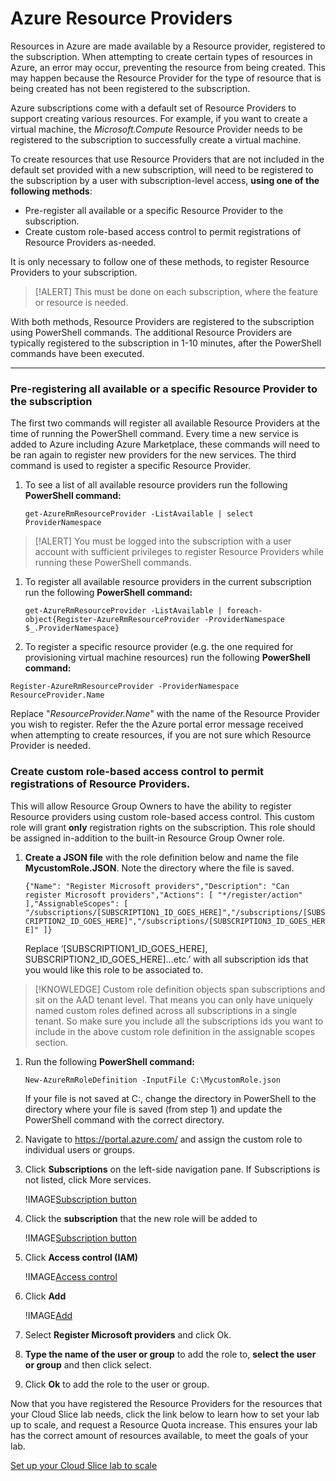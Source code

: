# Azure Resource Providers      

Resources in Azure are made available by a Resource provider, registered to the subscription. When attempting to create certain types of resources in Azure, an error may occur, preventing the resource from being created. This may happen because the Resource Provider for the type of resource that is being created has not been registered to the subscription. 

Azure subscriptions come with a default set of Resource Providers to support creating various resources. For example, if you want to create a virtual machine, the *Microsoft.Compute* Resource Provider needs to be registered to the subscription to successfully create a virtual machine. 

To create resources that use Resource Providers that are not included in the default set provided with a new subscription, will need to be registered to the subscription by a user with subscription-level access, **using one of the following methods**:

- Pre-register all available or a specific Resource Provider to the subscription.
- Create custom role-based access control to permit registrations of Resource Providers as-needed.

It is only necessary to follow one of these methods, to register Resource Providers to your subscription.

> [!ALERT] This must be done on each subscription, where the feature or resource is needed. 

With both methods, Resource Providers are registered to the subscription using  PowerShell commands. The additional Resource Providers are typically registered to the subscription in 1-10 minutes, after the PowerShell commands have been executed.

---
### Pre-registering all available or a specific Resource Provider to the subscription 

The first two commands will register all available Resource Providers at the time of running the PowerShell command. Every time a new service is added to Azure including Azure Marketplace, these commands will need to be ran again to register new providers for the new services. The third command is used to register a specific Resource Provider. 

1. To see a list of all available resource providers run the following **PowerShell command:** 

   `get-AzureRmResourceProvider -ListAvailable | select ProviderNamespace`

> [!ALERT] You must be logged into the subscription with a user account with sufficient privileges to register Resource Providers while running these PowerShell commands.

1. To register all available resource providers in the current subscription run the following **PowerShell command:**

   `get-AzureRmResourceProvider -ListAvailable | foreach-object{Register-AzureRmResourceProvider -ProviderNamespace $_.ProviderNamespace}`

1. To register a specific resource provider (e.g. the one required for provisioning virtual machine resources) run the following **PowerShell command:**

`Register-AzureRmResourceProvider -ProviderNamespace ResourceProvider.Name`

Replace "*ResourceProvider.Name*" with the name of the Resource Provider you wish to register. Refer the the Azure portal error message received when attempting to create resources, if you are not sure which Resource Provider is needed.

### Create custom role-based access control to permit registrations of  Resource Providers.

This will allow Resource Group Owners to have the ability to register Resource providers using custom role-based access control. This custom role will grant **only** registration rights on the subscription. This role should be assigned in-addition to the built-in Resource Group Owner role.

1. **Create a JSON file** with the role definition below and name the file **MycustomRole.JSON**. Note the directory where the file is saved. 

   `{"Name": "Register Microsoft providers","Description": "Can register Microsoft providers","Actions": [ "*/register/action" ],"AssignableScopes": [ "/subscriptions/[SUBSCRIPTION1_ID_GOES_HERE]","/subscriptions/[SUBSCRIPTION2_ID_GOES_HERE]","/subscriptions/[SUBSCRIPTION3_ID_GOES_HERE]" ]}`

   Replace ‘[SUBSCRIPTION1_ID_GOES_HERE], SUBSCRIPTION2_ID_GOES_HERE]…etc.’ with all subscription ids that you would like this role to be associated to.

> [!KNOWLEDGE] Custom role definition objects span subscriptions and sit on the AAD tenant level. That means you can only have uniquely named custom roles defined across all subscriptions in a single tenant. So make sure you include all the subscriptions ids you want to include in the above custom role definition in the assignable scopes section.

1. Run the following **PowerShell command:** 

   `New-AzureRmRoleDefinition -InputFile C:\MycustomRole.json`

   If your file is not saved at C:\, change the directory in PowerShell to the directory where your file is saved (from step 1) and update the PowerShell command with the correct directory.

1. Navigate to https://portal.azure.com/ and assign the custom role to individual users or groups.

1. Click **Subscriptions** on the left-side navigation pane. If Subscriptions is not listed, click More services. 

     !IMAGE[Subscription button](images/resource-providers-subscriptions-button.png)

1. Click the **subscription** that the new role will be added to

   !IMAGE[Subscription button](images/resource-providers-subscriptions-to-add.png)

1. Click **Access control (IAM)**

   !IMAGE[Access control](images/resource-providers-Access-control.png)

1. Click **Add**

     !IMAGE[Add](images/resource-providers-subscriptions-add.png)

1. Select **Register Microsoft providers** and click Ok.

1. **Type the name of the user or group** to add the role to, **select the user or group** and then click select.

1. Click **Ok** to add the role to the user or group. 

Now that you have registered the Resource Providers for the resources that your Cloud Slice lab needs, click the link below to learn how to set your lab up to scale, and request a Resource Quota increase. This ensures your lab has the correct amount of resources available, to meet the goals of your lab. 

[Set up your Cloud Slice lab to scale](scale.md)
